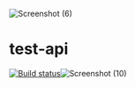 ![Screenshot (6)](https://user-images.githubusercontent.com/97217243/168421363-e2012ca5-d53d-4f30-9711-09a359015cc4.png)
# test-api
[![Build status](https://ci.appveyor.com/api/projects/status/p2v5qvduo1is92ur/branch/master?svg=true)](https://ci.appveyor.com/project/Nikitadivan/test-api/branch/master)![Screenshot (10)](https://user-images.githubusercontent.com/97217243/168422562-c09bd9e9-e59e-4ad3-ac7c-b366cca6c72a.png)
